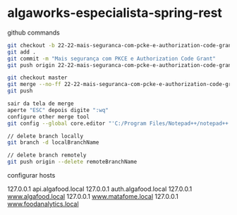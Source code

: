 # algaworks-especialista-spring-rest

github commands

```bash
git checkout -b 22-22-mais-seguranca-com-pcke-e-authorization-code-grant
git add .
git commit -m "Mais segurança com PKCE e Authorization Code Grant"
git push origin 22-22-mais-seguranca-com-pcke-e-authorization-code-grant

git checkout master
git merge --no-ff 22-22-mais-seguranca-com-pcke-e-authorization-code-grant
git push

sair da tela de merge
aperte "ESC" depois digite ":wq"
configure other merge tool
git config --global core.editor "'C:/Program Files/Notepad++/notepad++.exe' -multiInst -notabbar -nosession -noPlugin"

// delete branch locally
git branch -d localBranchName

// delete branch remotely
git push origin --delete remoteBranchName
```

configurar hosts

127.0.0.1       api.algafood.local
127.0.0.1       auth.algafood.local
127.0.0.1       www.algafood.local
127.0.0.1       www.matafome.local
127.0.0.1       www.foodanalytics.local